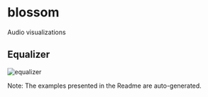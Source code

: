 # blossom

Audio visualizations

## Equalizer

![equalizer](generated/equalizer.gif)

Note: The examples presented in the Readme are auto-generated. 